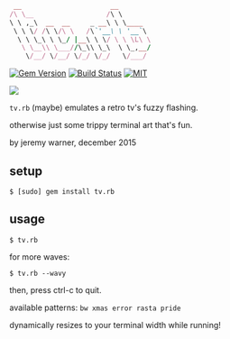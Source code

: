 ```ruby
 __                      __
/\ \__                  /\ \
\ \ ,_\  __  __     _ __\ \ \____
 \ \ \/ /\ \/\ \   /\`'__\ \ '__`\
  \ \ \_\ \ \_/ |__\ \ \/ \ \ \L\ \
   \ \__\\ \___//\_\\ \_\  \ \_,__/
    \/__/ \/__/ \/_/ \/_/   \/___/
```


[![Gem Version](https://badge.fury.io/rb/tv.rb.svg)](https://badge.fury.io/rb/tv.rb)
[![Build Status](https://travis-ci.org/jeremywrnr/tv.rb.svg?branch=master)](https://travis-ci.org/jeremywrnr/tv.rb)
[![MIT](https://img.shields.io/npm/l/alt.svg?style=flat)](http://jeremywrnr.com/mit-license)

![](tv.jpg?raw=true)


`tv.rb` (maybe) emulates a retro tv's fuzzy flashing.

otherwise just some trippy terminal art that's fun.

by jeremy warner, december 2015


## setup

    $ [sudo] gem install tv.rb


## usage

    $ tv.rb

for more waves:

    $ tv.rb --wavy

then, press ctrl-c to quit.

available patterns: `bw xmas error rasta pride`

dynamically resizes to your terminal width while running!

